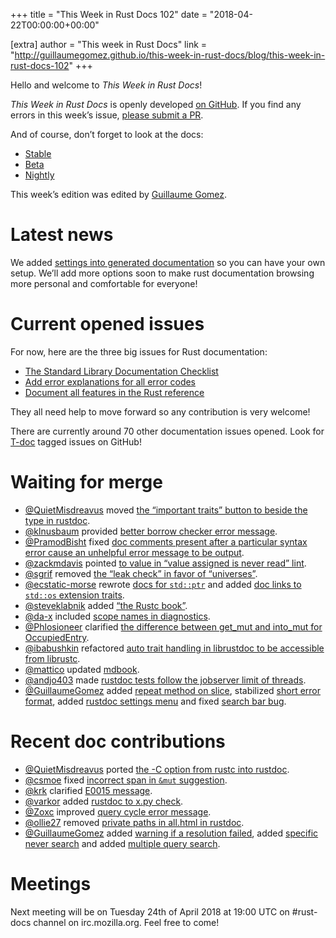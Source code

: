 +++
title = "This Week in Rust Docs 102"
date = "2018-04-22T00:00:00+00:00"

[extra]
author = "This week in Rust Docs"
link = "http://guillaumegomez.github.io/this-week-in-rust-docs/blog/this-week-in-rust-docs-102"
+++
<p>Hello and welcome to <em>This Week in Rust Docs</em>!</p>

<p><em>This Week in Rust Docs</em> is openly developed <a href="https://github.com/GuillaumeGomez/this-week-in-rust-docs">on GitHub</a>.
If you find any errors in this week’s issue, <a href="https://github.com/GuillaumeGomez/this-week-in-rust-docs/pulls">please submit a PR</a>.</p>

<p>And of course, don’t forget to look at the docs:</p>

<ul>
  <li><a href="https://doc.rust-lang.org/">Stable</a></li>
  <li><a href="https://doc.rust-lang.org/beta/">Beta</a></li>
  <li><a href="https://doc.rust-lang.org/nightly/">Nightly</a></li>
</ul>

<p>This week’s edition was edited by <a href="https://github.com/GuillaumeGomez">Guillaume Gomez</a>.</p>

<h1 id="latest-news">Latest news</h1>

<p>We added <a href="https://github.com/rust-lang/rust/pull/49954">settings into generated documentation</a> so you can have your own setup. We’ll add more options soon to make rust documentation browsing more personal and comfortable for everyone!</p>

<h1 id="current-opened-issues">Current opened issues</h1>

<p>For now, here are the three big issues for Rust documentation:</p>

<ul>
  <li><a href="https://github.com/rust-lang/rust/issues/29329">The Standard Library Documentation Checklist</a></li>
  <li><a href="https://github.com/rust-lang/rust/issues/32777">Add error explanations for all error codes</a></li>
  <li><a href="https://github.com/rust-lang-nursery/reference/issues/9">Document all features in the Rust reference</a></li>
</ul>

<p>They all need help to move forward so any contribution is very welcome!</p>

<p>There are currently around 70 other documentation issues opened. Look for <a href="https://github.com/rust-lang/rust/labels/T-doc">T-doc</a> tagged issues on GitHub!</p>

<h1 id="waiting-for-merge">Waiting for merge</h1>

<ul>
  <li><a href="https://github.com/QuietMisdreavus">@QuietMisdreavus</a> moved <a href="https://github.com/rust-lang/rust/pull/49286">the “important traits” button to beside the type in rustdoc</a>.</li>
  <li><a href="https://github.com/klnusbaum">@klnusbaum</a> provided <a href="https://github.com/rust-lang/rust/pull/48708">better borrow checker error message</a>.</li>
  <li><a href="https://github.com/PramodBisht">@PramodBisht</a> fixed <a href="https://github.com/rust-lang/rust/pull/48946">doc comments present after a particular syntax error cause an unhelpful error message to be output</a>.</li>
  <li><a href="https://github.com/zackmdavis">@zackmdavis</a> pointed <a href="https://github.com/rust-lang/rust/pull/49197">to value in “value assigned is never read” lint</a>.</li>
  <li><a href="https://github.com/sgrif">@sgrif</a> removed <a href="https://github.com/rust-lang/rust/pull/48407">the “leak check” in favor of “universes”</a>.</li>
  <li><a href="https://github.com/ecstatic-morse">@ecstatic-morse</a> rewrote <a href="https://github.com/rust-lang/rust/pull/49767">docs for <code class="highlighter-rouge">std::ptr</code></a> and added <a href="https://github.com/rust-lang/rust/pull/49829">doc links to <code class="highlighter-rouge">std::os</code> extension traits</a>.</li>
  <li><a href="https://github.com/steveklabnik">@steveklabnik</a> added <a href="https://github.com/rust-lang/rust/pull/49707">“the Rustc book”</a>.</li>
  <li><a href="https://github.com/da-x">@da-x</a> included <a href="https://github.com/rust-lang/rust/pull/49898">scope names in diagnostics</a>.</li>
  <li><a href="https://github.com/Phlosioneer">@Phlosioneer</a> clarified <a href="https://github.com/rust-lang/rust/pull/49743">the difference between get_mut and into_mut for OccupiedEntry</a>.</li>
  <li><a href="https://github.com/ibabushkin">@ibabushkin</a> refactored <a href="https://github.com/rust-lang/rust/pull/49711">auto trait handling in librustdoc to be accessible from librustc</a>.</li>
  <li><a href="https://github.com/mattico">@mattico</a> updated <a href="https://github.com/rust-lang/rust/pull/50147">mdbook</a>.</li>
  <li><a href="https://github.com/andjo403">@andjo403</a> made <a href="https://github.com/rust-lang/rust/pull/50134">rustdoc tests follow the jobserver limit of threads</a>.</li>
  <li><a href="https://github.com/GuillaumeGomez">@GuillaumeGomez</a> added <a href="https://github.com/rust-lang/rust/pull/48999">repeat method on slice</a>, stabilized <a href="https://github.com/rust-lang/rust/pull/49546">short error format</a>, added <a href="https://github.com/rust-lang/rust/pull/49954">rustdoc settings menu</a> and fixed <a href="https://github.com/rust-lang/rust/pull/50118">search bar bug</a>.</li>
</ul>

<h1 id="recent-doc-contributions">Recent doc contributions</h1>

<ul>
  <li><a href="https://github.com/QuietMisdreavus">@QuietMisdreavus</a> ported <a href="https://github.com/rust-lang/rust/pull/49956">the -C option from rustc into rustdoc</a>.</li>
  <li><a href="https://github.com/csmoe">@csmoe</a> fixed <a href="https://github.com/rust-lang/rust/pull/49931">incorrect span in <code class="highlighter-rouge">&amp;mut</code> suggestion</a>.</li>
  <li><a href="https://github.com/krk">@krk</a> clarified <a href="https://github.com/rust-lang/rust/pull/50031">E0015 message</a>.</li>
  <li><a href="https://github.com/varkor">@varkor</a> added <a href="https://github.com/rust-lang/rust/pull/50062">rustdoc to x.py check</a>.</li>
  <li><a href="https://github.com/Zoxc">@Zoxc</a> improved <a href="https://github.com/rust-lang/rust/pull/49950">query cycle error message</a>.</li>
  <li><a href="https://github.com/ollie27">@ollie27</a> removed <a href="https://github.com/rust-lang/rust/pull/50032">private paths in all.html in rustdoc</a>.</li>
  <li><a href="https://github.com/GuillaumeGomez">@GuillaumeGomez</a> added <a href="https://github.com/rust-lang/rust/pull/49542">warning if a resolution failed</a>, added <a href="https://github.com/rust-lang/rust/pull/49757">specific never search</a> and added <a href="https://github.com/rust-lang/rust/pull/49966">multiple query search</a>.</li>
</ul>

<h1 id="meetings">Meetings</h1>

<p>Next meeting will be on Tuesday 24th of April 2018 at 19:00 UTC on #rust-docs channel on irc.mozilla.org. Feel free to come!</p>
